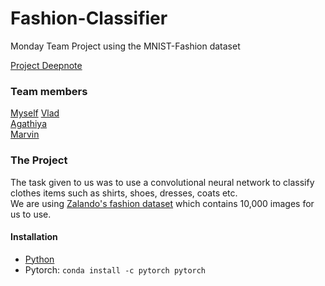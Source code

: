 # Fashion-Classifier
Monday Team Project using the MNIST-Fashion dataset

[Project Deepnote](https://deepnote.com/project/Adidas-Twz26VGSTv6-3JgOJHonsw/%2FHome%20Notebook.ipynb)

### Team members
[Myself](https://github.com/Tomjohnsonellis)
[Vlad](https://github.com/VladimirGas)<br>
[Agathiya](https://github.com/AgathiyaRaja)<br>
[Marvin](https://github.com/M-C-AD)<br>

### The Project

The task given to us was to use a convolutional neural network to classify clothes items such as shirts, shoes, dresses, coats etc.<br>
We are using [Zalando's fashion dataset](https://github.com/zalandoresearch/fashion-mnist) which contains 10,000 images for us to use.

#### Installation
- [Python](https://www.python.org/downloads/) 
- Pytorch: `conda install -c pytorch pytorch`
